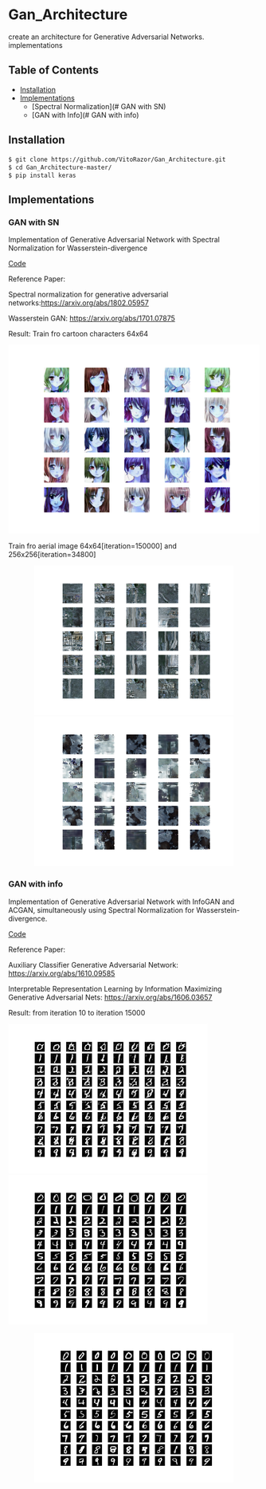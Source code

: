 # Gan_Architecture
create an architecture for Generative Adversarial Networks.
implementations 
## Table of Contents
  * [Installation](#installation)
  * [Implementations](#implementations)
    + [Spectral Normalization](# GAN with SN)  
    + [GAN with Info](# GAN with info)

## Installation
    $ git clone https://github.com/VitoRazor/Gan_Architecture.git
    $ cd Gan_Architecture-master/
    $ pip install keras

## Implementations   
### GAN with SN
Implementation of Generative Adversarial Network with Spectral Normalization for Wasserstein-divergence 

[Code](myGan_w_sn.py)

Reference Paper:

Spectral normalization for generative adversarial networks:https://arxiv.org/abs/1802.05957

Wasserstein GAN: https://arxiv.org/abs/1701.07875

Result:
Train fro cartoon characters 64x64 
 <p align="center">
    <img src="https://github.com/VitoRazor/Gan_Architecture/blob/master/result/Gan/example_100000.png" width="650"\>
</p>
Train fro aerial image 64x64[iteration=150000] and 256x256[iteration=34800]
 <p align="center">
    <img src="https://github.com/VitoRazor/Gan_Architecture/blob/master/result/Gan/example_150000.png" width="400"\>
    <img src="https://github.com/VitoRazor/Gan_Architecture/blob/master/result/Gan/example_34800.png" width="400"\>
</p>

### GAN with info
Implementation of Generative Adversarial Network with InfoGAN and ACGAN, simultaneously using Spectral Normalization for Wasserstein-divergence.

[Code](myGan_info.py)

Reference Paper:

Auxiliary Classifier Generative Adversarial Network: https://arxiv.org/abs/1610.09585

Interpretable Representation Learning by Information Maximizing Generative Adversarial Nets: https://arxiv.org/abs/1606.03657                                             
                 
Result:
from iteration 10 to iteration 15000
<p align="left">
    <img src="https://github.com/VitoRazor/Gan_Architecture/blob/master/result/Gan_info/example_100.png" width="400"\>
    <img src="https://github.com/VitoRazor/Gan_Architecture/blob/master/result/Gan_info/example_10000.png" width="400"\>
</p>
<p align="center">
    <img src="https://github.com/VitoRazor/Gan_Architecture/blob/master/result/Gan_info/example_15000.png" width="400"\>
</p>


